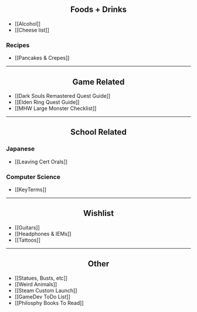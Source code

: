 

<center><h2>Foods + Drinks</h2></center>

- [[Alcohol]]
- [[Cheese list]]
### Recipes
- [[Pancakes & Crepes]]
---
<center><h2>Game Related</h2></center>

- [[Dark Souls Remastered Quest Guide]]
- [[Elden Ring Quest Guide]]
- [[MHW Large Monster Checklist]]
---
<center><h2>School Related</h2></center>

### Japanese
- [[Leaving Cert Orals]]
### Computer Science
- [[KeyTerms]]
---
<center><h2>Wishlist</h2></center>

- [[Guitars]]
- [[Headphones & IEMs]]
- [[Tattoos]]
---
<center><h2>Other</h2></center>

- [[Statues, Busts, etc]]
- [[Weird Animals]]
- [[Steam Custom Launch]]
- [[GameDev ToDo List]]
- [[Philosphy Books To Read]]